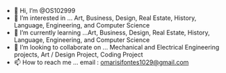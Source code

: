- 👋 Hi, I’m @OS102999
- 👀 I’m interested in ... Art, Business, Design, Real Estate, History, Language, Engineering, and Computer Science
- 🌱 I’m currently learning ...Art, Business, Design, Real Estate, History, Language, Engineering, and Computer Science
- 💞️ I’m looking to collaborate on ... Mechanical and Electrical Engineering projects, Art / Design Project, Coding Project
- 📫 How to reach me ... email : omarisifontes1029@gmail.com

<!---
OS102999/OS102999 is a ✨ special ✨ repository because its `README.md` (this file) appears on your GitHub profile.
You can click the Preview link to take a look at your changes.
--->
